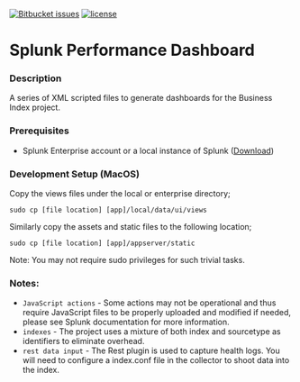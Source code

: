 [![Bitbucket issues](https://img.shields.io/bitbucket/issues/ONSdigital/splunk-api.svg)]() [![license](https://img.shields.io/github/license/ONSdigital/splunk-api.svg)]()

# Splunk Performance Dashboard


### Description
A series of XML scripted files to generate dashboards for the Business Index project.


### Prerequisites
* Splunk Enterprise account or a local instance of Splunk ([Download](https://www.splunk.com/en_us/download/splunk-enterprise.html))


### Development Setup (MacOS)
Copy the views files under the local or enterprise directory;
```shell
sudo cp [file location] [app]/local/data/ui/views
```
Similarly copy the assets and static files to the following location;
```shell
sudo cp [file location] [app]/appserver/static
```

Note: You may not require sudo privileges for such trivial tasks.


### Notes:
- `JavaScript actions` - Some actions may not be operational and thus require JavaScript files to be properly uploaded and modified if needed, please see Splunk documentation for more information.
- `indexes` - The project uses a mixture of both index and sourcetype as identifiers to eliminate overhead.
- `rest data input` - The Rest plugin is used to capture health logs. You will need to configure a index.conf file in the collector to shoot data into the index.
